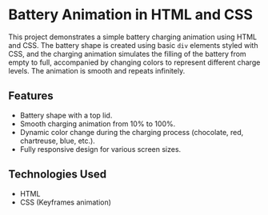 # Battery Animation in HTML and CSS

This project demonstrates a simple battery charging animation using HTML and CSS. The battery shape is created using basic `div` elements styled with CSS, and the charging animation simulates the filling of the battery from empty to full, accompanied by changing colors to represent different charge levels. The animation is smooth and repeats infinitely.

## Features
- Battery shape with a top lid.
- Smooth charging animation from 10% to 100%.
- Dynamic color change during the charging process (chocolate, red, chartreuse, blue, etc.).
- Fully responsive design for various screen sizes.

## Technologies Used
- HTML
- CSS (Keyframes animation)
